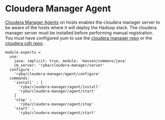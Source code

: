 
# Cloudera Manager Agent

[Cloudera Manager Agents][Cloudera-agent-install] on hosts enables the cloudera
manager server to be aware of the hosts where it will deploy the Hadoop stack.
The cloudera manager server must be installed before performing manual registration.
You must have configured yum to use the [cloudera manager repo][Cloudera-manager-repo]
or the [cloudera cdh repo][Cloudera-cdh-repo].


    module.exports =
      use:
        java: implicit: true, module: 'masson/commons/java'
        cm_server: 'ryba/cloudera-manager/server'
      configure :
        'ryba/cloudera-manager/agent/configure'
      commands:
        'install' : [
          'ryba/cloudera-manager/agent/install'
          'ryba/cloudera-manager/agent/start'
        ]
        'stop' :
          'ryba/cloudera-manager/agent/stop'
        'start' :
          'ryba/cloudera-manager/agent/start'

[Cloudera-agent-install]: http://www.cloudera.com/content/www/en-us/documentation/enterprise/5-2-x/topics/cm_ig_install_path_b.html#cmig_topic_6_6_3_unique_1
[Cloudera-manager-repo]: http://archive.cloudera.com/cm5/redhat/6/x86_64/cm/cloudera-manager.repo
[Cloudera-cdh-repo]: http://archive.cloudera.com/cdh5/redhat/6/x86_64/cdh/cloudera-cdh5.repo
